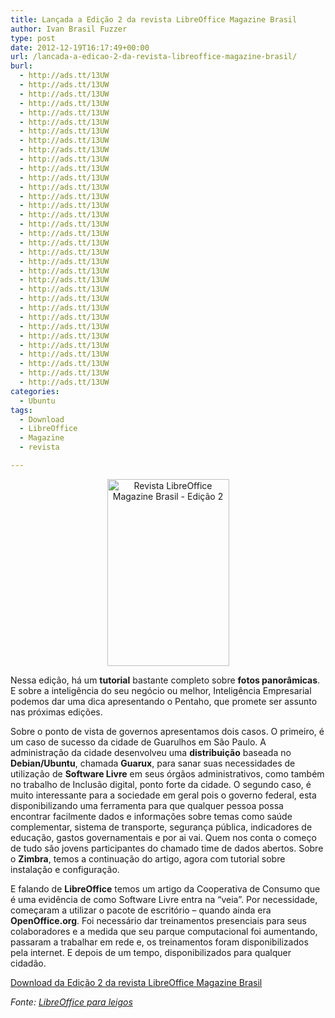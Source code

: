 ```yaml
---
title: Lançada a Edição 2 da revista LibreOffice Magazine Brasil
author: Ivan Brasil Fuzzer
type: post
date: 2012-12-19T16:17:49+00:00
url: /lancada-a-edicao-2-da-revista-libreoffice-magazine-brasil/
burl:
  - http://ads.tt/13UW
  - http://ads.tt/13UW
  - http://ads.tt/13UW
  - http://ads.tt/13UW
  - http://ads.tt/13UW
  - http://ads.tt/13UW
  - http://ads.tt/13UW
  - http://ads.tt/13UW
  - http://ads.tt/13UW
  - http://ads.tt/13UW
  - http://ads.tt/13UW
  - http://ads.tt/13UW
  - http://ads.tt/13UW
  - http://ads.tt/13UW
  - http://ads.tt/13UW
  - http://ads.tt/13UW
  - http://ads.tt/13UW
  - http://ads.tt/13UW
  - http://ads.tt/13UW
  - http://ads.tt/13UW
  - http://ads.tt/13UW
  - http://ads.tt/13UW
  - http://ads.tt/13UW
  - http://ads.tt/13UW
  - http://ads.tt/13UW
  - http://ads.tt/13UW
  - http://ads.tt/13UW
  - http://ads.tt/13UW
  - http://ads.tt/13UW
  - http://ads.tt/13UW
  - http://ads.tt/13UW
  - http://ads.tt/13UW
  - http://ads.tt/13UW
  - http://ads.tt/13UW
categories:
  - Ubuntu
tags:
  - Download
  - LibreOffice
  - Magazine
  - revista

---
```

<p style="text-align: center;">
  <img class="size-full wp-image-4226 aligncenter" title="Revista LibreOffice Magazine Brasil - Edição 2" alt="Revista LibreOffice Magazine Brasil - Edição 2" src="http://www.ubuntero.com.br/wp-content/uploads/2012/12/lm-geral-consolidado1.jpg" width="195" height="299" />
</p>

Nessa edição, há um **tutorial** bastante completo sobre **fotos panorâmicas**. E sobre a inteligência do seu negócio ou melhor, Inteligência Empresarial podemos dar uma dica apresentando o Pentaho, que promete ser assunto nas próximas edições.

Sobre o ponto de vista de governos apresentamos dois casos. O primeiro, é um caso de sucesso da cidade de Guarulhos em São Paulo. A administração da cidade desenvolveu uma **distribuição** baseada no **Debian/Ubuntu**, chamada **Guarux**, para sanar suas necessidades de utilização de **Software Livre** em seus órgãos administrativos, como também no trabalho de Inclusão digital, ponto forte da cidade. O segundo caso, é muito interessante para a sociedade em geral pois o governo federal, esta disponibilizando uma ferramenta para que qualquer pessoa possa encontrar facilmente dados e informações sobre temas como saúde complementar, sistema de transporte, segurança pública, indicadores de educação, gastos governamentais e por ai vai. Quem nos conta o começo de tudo são jovens participantes do chamado time de dados abertos. Sobre o **Zimbra**, temos a continuação do artigo, agora com tutorial sobre instalação e configuração.

E falando de **LibreOffice** temos um artigo da Cooperativa de Consumo que é uma evidência de como Software Livre entra na “veia”. Por necessidade, começaram a utilizar o pacote de escritório – quando ainda era **OpenOffice.org**. Foi necessário dar treinamentos presenciais para seus colaboradores e a medida que seu parque computacional foi aumentando, passaram a trabalhar em rede e, os treinamentos foram disponibilizados pela internet. E depois de um tempo, disponibilizados para qualquer cidadão.

<p class="button">
  <a href="https://wiki.documentfoundation.org/File:LM-ED02.pdf" target="_blank" rel="nofollow">Download da Edição 2 da revista LibreOffice Magazine Brasil</a>
</p>

_Fonte: <a href="http://www.libreofficeparaleigos.com/lancada-edicao-2-da-revista-libreoffice-magazine-brasil/" target="_blank" rel="nofollow">LibreOffice para leigos</a>_